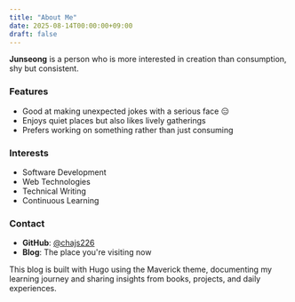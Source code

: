 ```yaml
---
title: "About Me"
date: 2025-08-14T00:00:00+09:00
draft: false
---
```


**Junseong** is a person who is more interested in creation than consumption, shy but consistent.

### Features
- Good at making unexpected jokes with a serious face 😑
- Enjoys quiet places but also likes lively gatherings
- Prefers working on something rather than just consuming

### Interests
- Software Development
- Web Technologies
- Technical Writing
- Continuous Learning

### Contact
- **GitHub**: [@chajs226](https://github.com/chajs226)
- **Blog**: The place you're visiting now

This blog is built with Hugo using the Maverick theme, documenting my learning journey and sharing insights from books, projects, and daily experiences.